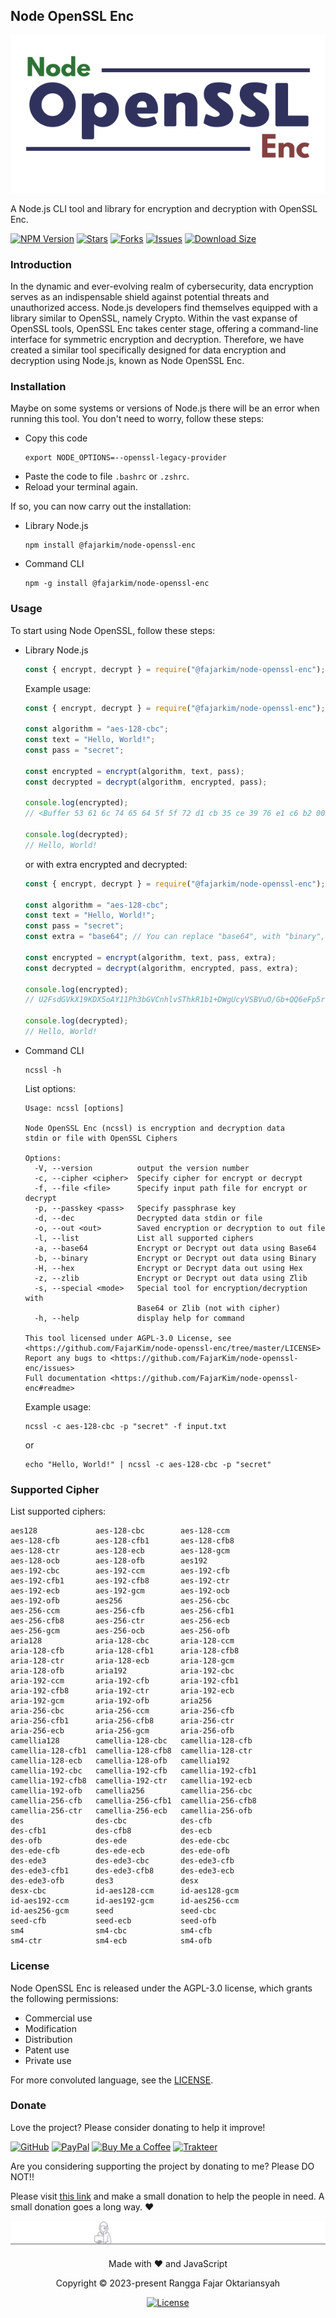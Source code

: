 ## Node OpenSSL Enc

![Logo](https://raw.githubusercontent.com/FajarKim/node-openssl-enc/master/image/logo.svg)

A Node.js CLI tool and library for encryption and decryption with OpenSSL Enc.

[![NPM Version](https://img.shields.io/npm/v/@fajarkim/node-openssl-enc?labelColor=302d41&color=ed8796&logoColor=d9e0ee&style=for-the-badge&logo=npm)](https://www.npmjs.com/package/@fajarkim/node-openssl-enc)
[![Stars](https://custom-icon-badges.demolab.com/github/stars/FajarKim/node-openssl-enc?label=Stars&logo=star&labelColor=302d41&color=c9cbff&logoColor=d9e0ee&style=for-the-badge)](https://github.com/FajarKim/node-openssl-enc/stargazers/)
[![Forks](https://custom-icon-badges.demolab.com/github/forks/FajarKim/node-openssl-enc?label=Forks&logo=fork&labelColor=302d41&color=b5e8e0&logoColor=d9e0ee&style=for-the-badge)](https://github.com/FajarKim/node-openssl-enc/network/members/)
[![Issues](https://custom-icon-badges.demolab.com/github/issues/FajarKim/node-openssl-enc?label=Issues&labelColor=302d41&color=f5a97f&logoColor=d9e0ee&logo=issue&style=for-the-badge)](https://github.com/FajarKim/node-openssl-enc/issues)
[![Download Size](https://custom-icon-badges.demolab.com/github/languages/code-size/FajarKim/node-openssl-enc?label=Download&logo=download&labelColor=302d41&color=b7bdf8&logoColor=d9e0ee&style=for-the-badge)](https://github.com/FajarKim/node-openssl-enc/archive/refs/heads/master.zip)

### Introduction

In the dynamic and ever-evolving realm of cybersecurity, data encryption serves as an indispensable shield against potential threats and unauthorized access. Node.js developers find themselves equipped with a library similar to OpenSSL, namely Crypto. Within the vast expanse of OpenSSL tools, OpenSSL Enc takes center stage, offering a command-line interface for symmetric encryption and decryption. Therefore, we have created a similar tool specifically designed for data encryption and decryption using Node.js, known as Node OpenSSL Enc.

### Installation
Maybe on some systems or versions of Node.js there will be an error when running this tool.  You don't need to worry, follow these steps:
- Copy this code
  ```shell
  export NODE_OPTIONS=--openssl-legacy-provider
  ```
- Paste the code to file `.bashrc` or `.zshrc`.
- Reload your terminal again.

If so, you can now carry out the installation:
- Library Node.js
  ```shell
  npm install @fajarkim/node-openssl-enc
  ```
- Command CLI
  ```shell
  npm -g install @fajarkim/node-openssl-enc
  ```

### Usage
To start using Node OpenSSL, follow these steps:
- Library Node.js
  ```javascript
  const { encrypt, decrypt } = require("@fajarkim/node-openssl-enc");
  ```
  Example usage:
  ```javascript
  const { encrypt, decrypt } = require("@fajarkim/node-openssl-enc");
  
  const algorithm = "aes-128-cbc";
  const text = "Hello, World!";
  const pass = "secret";
  
  const encrypted = encrypt(algorithm, text, pass);
  const decrypted = decrypt(algorithm, encrypted, pass);
  
  console.log(encrypted);
  // <Buffer 53 61 6c 74 65 64 5f 5f 72 d1 cb 35 ce 39 76 e1 c6 b2 00 88 d5 47 b5 d9 1d dc 76 7f 0f 0c c8 fb a7 3a d7 f2 f8 21 5f c8 31 5d 56 04 ac ab 06 b7>
  
  console.log(decrypted);
  // Hello, World!
  ```
  or with extra encrypted and decrypted:
  ```javascript
  const { encrypt, decrypt } = require("@fajarkim/node-openssl-enc");
  
  const algorithm = "aes-128-cbc";
  const text = "Hello, World!";
  const pass = "secret";
  const extra = "base64"; // You can replace "base64", with "binary", "hex", or "zlib"
  
  const encrypted = encrypt(algorithm, text, pass, extra);
  const decrypted = decrypt(algorithm, encrypted, pass, extra);
  
  console.log(encrypted);
  // U2FsdGVkX19KDX5oAY11Ph3bGVCnhlvSThkR1b1+DWgUcyVSBVuO/Gb+QQ6eFp5r
  
  console.log(decrypted);
  // Hello, World!
  ```
- Command CLI
  ```shell
  ncssl -h
  ```
  List options:
  ```text
  Usage: ncssl [options]

  Node OpenSSL Enc (ncssl) is encryption and decryption data
  stdin or file with OpenSSL Ciphers

  Options:
    -V, --version          output the version number
    -c, --cipher <cipher>  Specify cipher for encrypt or decrypt
    -f, --file <file>      Specify input path file for encrypt or decrypt
    -p, --passkey <pass>   Specify passphrase key
    -d, --dec              Decrypted data stdin or file
    -o, --out <out>        Saved encryption or decryption to out file
    -l, --list             List all supported ciphers
    -a, --base64           Encrypt or Decrypt out data using Base64
    -b, --binary           Encrypt or Decrypt out data using Binary
    -H, --hex              Encrypt or Decrypt data out using Hex
    -z, --zlib             Encrypt or Decrypt out data using Zlib
    -s, --special <mode>   Special tool for encryption/decryption with
                           Base64 or Zlib (not with cipher)
    -h, --help             display help for command

  This tool licensed under AGPL-3.0 License, see <https://github.com/FajarKim/node-openssl-enc/tree/master/LICENSE>
  Report any bugs to <https://github.com/FajarKim/node-openssl-enc/issues>
  Full documentation <https://github.com/FajarKim/node-openssl-enc#readme>
  ```
  Example usage:
  ```shell
  ncssl -c aes-128-cbc -p "secret" -f input.txt
  ```
  or
  ```shell
  echo "Hello, World!" | ncssl -c aes-128-cbc -p "secret"
  ```

### Supported Cipher
List supported ciphers:

```text
aes128             aes-128-cbc        aes-128-ccm
aes-128-cfb        aes-128-cfb1       aes-128-cfb8
aes-128-ctr        aes-128-ecb        aes-128-gcm
aes-128-ocb        aes-128-ofb        aes192
aes-192-cbc        aes-192-ccm        aes-192-cfb
aes-192-cfb1       aes-192-cfb8       aes-192-ctr
aes-192-ecb        aes-192-gcm        aes-192-ocb
aes-192-ofb        aes256             aes-256-cbc
aes-256-ccm        aes-256-cfb        aes-256-cfb1
aes-256-cfb8       aes-256-ctr        aes-256-ecb
aes-256-gcm        aes-256-ocb        aes-256-ofb
aria128            aria-128-cbc       aria-128-ccm
aria-128-cfb       aria-128-cfb1      aria-128-cfb8
aria-128-ctr       aria-128-ecb       aria-128-gcm
aria-128-ofb       aria192            aria-192-cbc
aria-192-ccm       aria-192-cfb       aria-192-cfb1
aria-192-cfb8      aria-192-ctr       aria-192-ecb
aria-192-gcm       aria-192-ofb       aria256
aria-256-cbc       aria-256-ccm       aria-256-cfb
aria-256-cfb1      aria-256-cfb8      aria-256-ctr
aria-256-ecb       aria-256-gcm       aria-256-ofb
camellia128        camellia-128-cbc   camellia-128-cfb
camellia-128-cfb1  camellia-128-cfb8  camellia-128-ctr
camellia-128-ecb   camellia-128-ofb   camellia192
camellia-192-cbc   camellia-192-cfb   camellia-192-cfb1
camellia-192-cfb8  camellia-192-ctr   camellia-192-ecb
camellia-192-ofb   camellia256        camellia-256-cbc
camellia-256-cfb   camellia-256-cfb1  camellia-256-cfb8
camellia-256-ctr   camellia-256-ecb   camellia-256-ofb
des                des-cbc            des-cfb
des-cfb1           des-cfb8           des-ecb
des-ofb            des-ede            des-ede-cbc
des-ede-cfb        des-ede-ecb        des-ede-ofb
des-ede3           des-ede3-cbc       des-ede3-cfb
des-ede3-cfb1      des-ede3-cfb8      des-ede3-ecb
des-ede3-ofb       des3               desx
desx-cbc           id-aes128-ccm      id-aes128-gcm
id-aes192-ccm      id-aes192-gcm      id-aes256-ccm
id-aes256-gcm      seed               seed-cbc
seed-cfb           seed-ecb           seed-ofb
sm4                sm4-cbc            sm4-cfb
sm4-ctr            sm4-ecb            sm4-ofb
```

### License
Node OpenSSL Enc is released under the AGPL-3.0 license, which grants the following permissions:
- Commercial use
- Modification
- Distribution
- Patent use
- Private use

For more convoluted language, see the [LICENSE](/LICENSE).

### Donate
Love the project? Please consider donating to help it improve!

[![GitHub](https://img.shields.io/badge/GitHub-Sponsor-blue?labelColor=302d41&color=f5bde6&logo=github&logoColor=d9e0ee&style=for-the-badge)](https://github.com/sponsors/FajarKim/)
[![PayPal](https://img.shields.io/badge/PayPal-Donate-blue?labelColor=302d41&color=f4dbd6&logo=paypal&logoColor=d9e0ee&style=for-the-badge)](https://paypal.me/agusbirawan/)
[![Buy Me a Coffee](https://img.shields.io/badge/Buy%20Me%20A%20Coffee-Donate-blue?labelColor=302d41&color=eed49f&logo=buymeacoffee&logoColor=d9e0ee&style=for-the-badge)](https://buymeacoffee.com/fajarkim/)
[![Trakteer](https://custom-icon-badges.demolab.com/badge/Trakteer-Donate-blue?labelColor=302d41&color=ed8796&logo=trakteerid&logoColor=d9e0ee&style=for-the-badge)](https://trakteer.id/fajarkim/)

Are you considering supporting the project by donating to me? Please DO NOT!!

Please visit [this link](https://fajarkim.github.io/donate) and make a small donation to help the people in need. A small donation goes a long way. ❤️

<div align="center">
  <img src="https://raw.githubusercontent.com/FajarKim/FajarKim/master/images/line.svg?sanitize=true"/>
</div>

<p align="center">Made with ❤️ and JavaScript</p>
<p align="center">Copyright © 2023-present Rangga Fajar Oktariansyah</p>
<div align="center">
  <a href="/LICENSE"><img src="https://custom-icon-badges.demolab.com/github/license/FajarKim/node-openssl-enc?label=License&labelColor=302d41&color=91d7e3&logo=law&logoColor=d9e0ee&style=for-the-badge" alt="License"></a>
</div>
